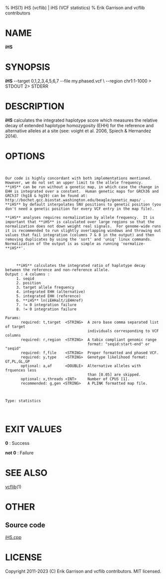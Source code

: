 % IHS(1) iHS (vcflib) | iHS (VCF statistics)
% Erik Garrison and vcflib contributors

# NAME

**iHS**

# SYNOPSIS

**iHS** --target 0,1,2,3,4,5,6,7 --file my.phased.vcf \ --region chr1:1-1000 > STDOUT 2> STDERR

# DESCRIPTION

**iHS** calculates the integrated haplotype score which measures the relative decay of extended haplotype homozygosity (EHH) for the reference and alternative alleles at a site (see: voight et al. 2006, Spiech & Hernandez 2014).



# OPTIONS

```


Our code is highly concordant with both implementations mentioned. However, we do not set an upper limit to the allele frequency.  **iHS** can be run without a genetic map, in which case the change in EHH is integrated over a constant.  Human genetic maps for GRCh36 and GRCh37 (hg18 & hg19) can be found at: http://bochet.gcc.biostat.washington.edu/beagle/genetic_maps/ . **iHS** by default interpolates SNV positions to genetic position (you don't need a genetic position for every VCF entry in the map file).

**iHS** analyses requires normalization by allele frequency.  It is important that **iHS** is calculated over large regions so that the normalization does not down weight real signals.  For genome-wide runs it is recommended to run slightly overlapping windows and throwing out values that fail integration (columns 7 & 8 in the output) and then removing duplicates by using the 'sort' and 'uniq' linux commands.  Normalization of the output is as simple as running 'normalize-**iHS**'.



     **iHS** calculates the integrated ratio of haplotype decay between the reference and non-reference allele.
Output : 4 columns :
     1. seqid
     2. position
     3. target allele frequency
     4. integrated EHH (alternative)
     5. integrated EHH (reference)
     6. **iHS** ln(iEHHalt/iEHHref)
     7. != 0 integration failure
     8. != 0 integration failure

Params:
       required: t,target  <STRING>  A zero base comma separated list of target
                                     individuals corresponding to VCF columns
       required: r,region  <STRING>  A tabix compliant genomic range
                                     format: "seqid:start-end" or "seqid"
       required: f,file    <STRING>  Proper formatted and phased VCF.
       required: y,type    <STRING>  Genotype likelihood format: GT,PL,GL,GP
       optional: a,af      <DOUBLE>  Alternative alleles with frquences less
                                     than [0.05] are skipped.
       optional: x,threads <INT>     Number of CPUS [1].
       recommended: g,gen <STRING>   A PLINK formatted map file.



Type: statistics



```





# EXIT VALUES

**0**
: Success

**not 0**
: Failure

# SEE ALSO



[vcflib](./vcflib.md)(1)



# OTHER

## Source code

[iHS.cpp](https://github.com/vcflib/vcflib/blob/master/src/iHS.cpp)

# LICENSE

Copyright 2011-2023 (C) Erik Garrison and vcflib contributors. MIT licensed.

<!--
  Created with ./scripts/bin2md.rb scripts/bin2md-template.erb
-->
